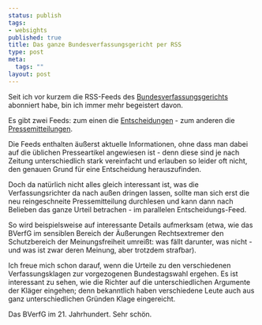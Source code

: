 ```yaml
--- 
status: publish
tags: 
- websights
published: true
title: Das ganze Bundesverfassungsgericht per RSS
type: post
meta: 
  tags: ""
layout: post
---
```

Seit ich vor kurzem die RSS-Feeds des <a href="http://www.bverfg.de">Bundesverfassungsgerichts</a> abonniert habe, bin ich immer mehr begeistert davon.

Es gibt zwei Feeds: zum einen die <a href="http://www.bundesverfassungsgericht.de/rss/entscheidungen/">Entscheidungen</a> - zum anderen die <a href="http://www.bundesverfassungsgericht.de/rss/pressemitteilungen/">Pressemitteilungen</a>.

Die Feeds enthalten äußerst aktuelle Informationen, ohne dass man dabei auf die üblichen Presseartikel angewiesen ist - denn diese sind je nach Zeitung unterschiedlich stark vereinfacht und erlauben so leider oft nicht, den genauen Grund für eine Entscheidung herauszufinden.

Doch da natürlich nicht alles gleich interessant ist, was die Verfassungsrichter da nach außen dringen lassen, sollte man sich erst die neu reingeschneite Pressemitteilung durchlesen und kann dann nach Belieben das ganze Urteil betrachen - im parallelen Entscheidungs-Feed.

So wird beispielsweise auf interessante Details aufmerksam (etwa, wie das BVerfG im sensiblen Bereich der Äußerungen Rechtsextremer den Schutzbereich der Meinungsfreiheit umreißt: was fällt darunter, was nicht - und was ist zwar deren Meinung, aber trotzdem strafbar).

Ich freue mich schon darauf, wenn die Urteile zu den verschiedenen Verfassungsklagen zur vorgezogenen Bundestagswahl ergehen. Es ist interessant zu sehen, wie die Richter auf die unterschiedlichen Argumente der Kläger eingehen; denn bekanntlich haben verschiedene Leute auch aus ganz unterschiedlichen Gründen Klage eingereicht.

Das BVerfG im 21. Jahrhundert. Sehr schön.
